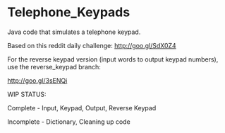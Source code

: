 Telephone_Keypads
=================

Java code that simulates a telephone keypad.

Based on this reddit daily challenge: http://goo.gl/SdX0Z4

For the reverse keypad version (input words to output keypad numbers), use the reverse_keypad branch:

http://goo.gl/3sENQi

WIP STATUS:

Complete - Input, Keypad, Output, Reverse Keypad

Incomplete - Dictionary, Cleaning up code
